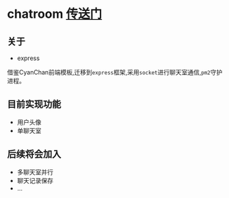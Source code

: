 # chatroom [传送门](http://www.bestqliang.com)

## 关于
* express

借鉴CyanChan前端模板,迁移到`express`框架,采用`socket`进行聊天室通信,`pm2`守护进程。

## 目前实现功能
* 用户头像
* 单聊天室

## 后续将会加入
* 多聊天室并行
* 聊天记录保存
* ...
